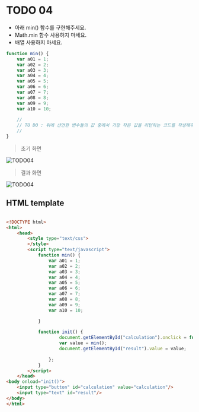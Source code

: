 ﻿TODO 04
========

* 아래 min() 함수를 구현해주세요.
* Math.min 함수 사용하지 마세요.
* 배열 사용하지 마세요.

```javascript
function min() {
	var a01 = 1;
	var a02 = 2;
	var a03 = 3;
	var a04 = 4;
	var a05 = 5;
	var a06 = 6;
	var a07 = 7;
	var a08 = 8;
	var a09 = 9;
	var a10 = 10;
	
	//
	// TO DO : 위에 선언한 변수들의 값 중에서 가장 작은 값을 리턴하는 코드를 작성해주세요.
	//
}

```

> 초기 화면

![TODO04](https://github.com/ByungChangYoo/clipsoft/blob/master/javascript/05/todo/images/todo_04.png)


>  결과 화면

![TODO04](https://github.com/ByungChangYoo/clipsoft/blob/master/javascript/05/todo/images/todo_04_result.png)

## HTML template

```html

<!DOCTYPE html> 
<html>
	<head>
		<style type="text/css">
		</style>
		<script type="text/javascript">
			function min() {
				var a01 = 1;
				var a02 = 2;
				var a03 = 3;
				var a04 = 4;
				var a05 = 5;
				var a06 = 6;
				var a07 = 7;
				var a08 = 8;
				var a09 = 9;
				var a10 = 10;

			}
			
			function init() {
					document.getElementById("calculation").onclick = function() {
					var value = min();
					document.getElementById("result").value = value;
					
				};
			}			
		</script>
	</head>
<body onload="init()">               
	<input type="button" id="calculation" value="calculation"/>        
	<input type="text" id="result"/> 
</body>
</html>

```
